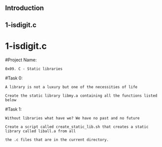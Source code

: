 <a name="introduction"></a>
## Introduction

<a name="1-isdigit.c"></a>
## 1-isdigit.c

# 1-isdigit.c <a name="1-isdigit.c"></a>



#Project Name: 
	
	0x09. C - Static libraries

#Task 0: 

	A library is not a luxury but one of the necessities of life

 	Create the static library libmy.a containing all the functions listed below

#Task 1: 

	Without libraries what have we? We have no past and no future
	
	Create a script called create_static_lib.sh that creates a static library called liball.a from all 
	
	the .c files that are in the current directory.
